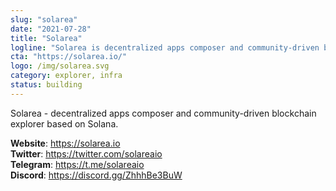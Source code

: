 ```yaml
---
slug: "solarea"
date: "2021-07-28"
title: "Solarea"
logline: "Solarea is decentralized apps composer and community-driven blockchain explorer based on Solana"
cta: "https://solarea.io/"
logo: /img/solarea.svg
category: explorer, infra
status: building
---
```


Solarea - decentralized apps composer and community-driven blockchain explorer based on Solana. 

<b>Website</b>: https://solarea.io </br>
<b>Twitter</b>: https://twitter.com/solareaio </br>
<b>Telegram</b>: https://t.me/solareaio </br>
<b>Discord</b>: https://discord.gg/ZhhhBe3BuW </br>
